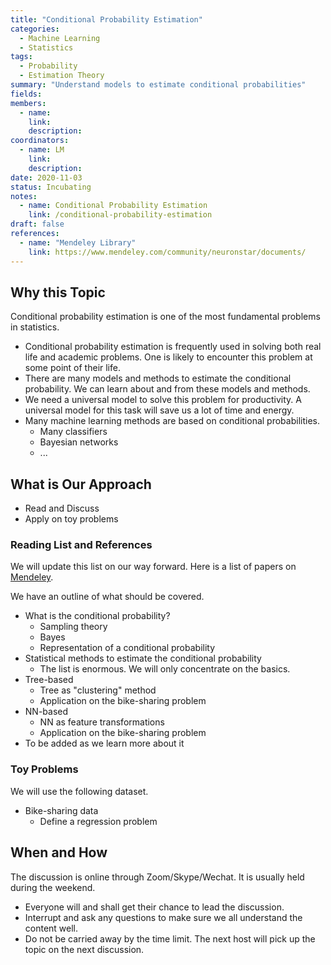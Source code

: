 ```yaml
---
title: "Conditional Probability Estimation"
categories:
  - Machine Learning
  - Statistics
tags:
  - Probability
  - Estimation Theory
summary: "Understand models to estimate conditional probabilities"
fields:
members:
  - name:
    link:
    description:
coordinators:
  - name: LM
    link:
    description:
date: 2020-11-03
status: Incubating
notes:
  - name: Conditional Probability Estimation
    link: /conditional-probability-estimation
draft: false
references:
  - name: "Mendeley Library"
    link: https://www.mendeley.com/community/neuronstar/documents/
---
```


## Why this Topic

Conditional probability estimation is one of the most fundamental problems in statistics.

- Conditional probability estimation is frequently used in solving both real life and academic problems. One is likely to encounter this problem at some point of their life.
- There are many models and methods to estimate the conditional probability. We can learn about and from these models and methods.
- We need a universal model to solve this problem for productivity. A universal model for this task will save us a lot of time and energy.
- Many machine learning methods are based on conditional probabilities.
  - Many classifiers
  - Bayesian networks
  - ...


## What is Our Approach

- Read and Discuss
- Apply on toy problems


### Reading List and References

We will update this list on our way forward. Here is a list of papers on [Mendeley](https://www.mendeley.com/community/neuronstar/documents/).

We have an outline of what should be covered.

- What is the conditional probability?
  - Sampling theory
  - Bayes
  - Representation of a conditional probability
- Statistical methods to estimate the conditional probability
  - The list is enormous. We will only concentrate on the basics.
- Tree-based
  - Tree as "clustering" method
  - Application on the bike-sharing problem
- NN-based
  - NN as feature transformations
  - Application on the bike-sharing problem
- To be added as we learn more about it


### Toy Problems

We will use the following dataset.

- Bike-sharing data
  - Define a regression problem

## When and How

The discussion is online through Zoom/Skype/Wechat. It is usually held during the weekend.

- Everyone will and shall get their chance to lead the discussion.
- Interrupt and ask any questions to make sure we all understand the content well.
- Do not be carried away by the time limit. The next host will pick up the topic on the next discussion.

